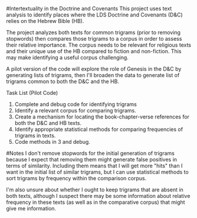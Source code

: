 #Intertextuality in the Doctrine and Covenants
This project uses text analysis to identify places where the LDS Doctrine and Covenants (D&C) relies on the Hebrew Bible (HB).

The project analyzes both texts for common trigrams (prior to removing stopwords) then compares those trigrams to a corpus in order to assess their relative importance. The corpus needs to be relevant for religious texts and their unique use of the HB compared to fiction and non-fiction. This may make identifying a useful corpus challenging.

A pilot version of the code will explore the role of Genesis in the D&C by generating lists of trigrams, then I'll broaden the data to generate list of trigrams common to both the D&C and the HB.

Task List (Pilot Code)
1. Complete and debug code for identifying trigrams
2. Identify a relevant corpus for comparing trigrams.
3. Create a mechanism for locating the book-chapter-verse references for both the D&C and HB texts.
3. Identify appropriate statistical methods for comparing frequencies of trigrams in texts.
4. Code methods in 3 and debug.

#Notes
I don't remove stopwords for the initial generation of trigrams because I expect that removing them might generate false positives in terms of similarity. Including them means that I will get more "hits" than I want in the initial list of similar trigrams, but I can use statistical methods to sort trigrams by frequency within the comparison corpus.

I'm also unsure about whether I ought to keep trigrams that are absent in both texts, although I suspect there may be some information about relative frequency in these texts (as well as in the comparative corpus) that might give me information.
